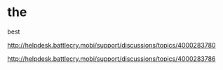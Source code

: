 the
===

best


http://helpdesk.battlecry.mobi/support/discussions/topics/4000283780


http://helpdesk.battlecry.mobi/support/discussions/topics/4000283786
